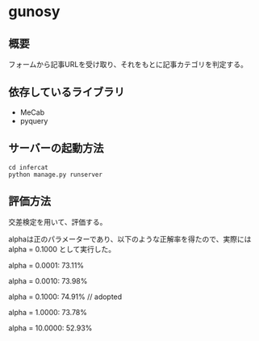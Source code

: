 # gunosy

## 概要
フォームから記事URLを受け取り、それをもとに記事カテゴリを判定する。

## 依存しているライブラリ
- MeCab
- pyquery

## サーバーの起動方法
```
cd infercat
python manage.py runserver
```

## 評価方法
交差検定を用いて、評価する。

alphaは正のパラメーターであり、以下のような正解率を得たので、実際には alpha = 0.1000 として実行した。

alpha = 0.0001: 73.11%

alpha = 0.0010: 73.98%

alpha = 0.1000: 74.91%  // adopted

alpha = 1.0000: 73.78%

alpha = 10.0000: 52.93%
